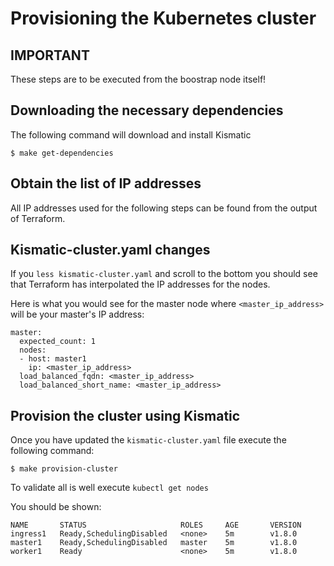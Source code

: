 # Provisioning the Kubernetes cluster

## IMPORTANT

These steps are to be executed from the boostrap node itself!

## Downloading the necessary dependencies

The following command will download and install Kismatic

```
$ make get-dependencies
```

## Obtain the list of IP addresses

All IP addresses used for the following steps can be found from the output of Terraform.

## Kismatic-cluster.yaml changes

If you `less kismatic-cluster.yaml` and scroll to the bottom you should see that Terraform has interpolated the IP addresses for the nodes.

Here is what you would see for the master node where `<master_ip_address>` will be your master's IP address:

```
master:
  expected_count: 1
  nodes:
  - host: master1
    ip: <master_ip_address>
  load_balanced_fqdn: <master_ip_address>
  load_balanced_short_name: <master_ip_address>
```

## Provision the cluster using Kismatic

Once you have updated the `kismatic-cluster.yaml` file execute the following command:

```
$ make provision-cluster
```

To validate all is well execute `kubectl get nodes`

You should be shown:

```
NAME       STATUS                     ROLES     AGE       VERSION
ingress1   Ready,SchedulingDisabled   <none>    5m        v1.8.0
master1    Ready,SchedulingDisabled   master    5m        v1.8.0
worker1    Ready                      <none>    5m        v1.8.0
```
